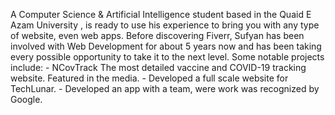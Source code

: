 A Computer Science & Artificial Intelligence student based in the Quaid E Azam University , is ready to use his experience to bring you with any type of website, even web apps. Before discovering Fiverr, Sufyan has been involved with Web Development for about 5 years now and has been taking every possible opportunity to take it to the next level. Some notable projects include: - NCovTrack The most detailed vaccine and COVID-19 tracking website. Featured in the media. - Developed a full scale website for TechLunar. - Developed an app with a team, were work was recognized by Google.


<!---
Sufyanulhaq/Sufyanulhaq is a ✨ special ✨ repository because its `README.md` (this file) appears on your GitHub profile.
You can click the Preview link to take a look at your changes.
--->
